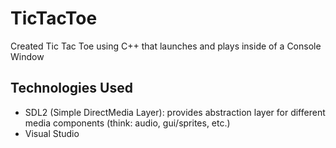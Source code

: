# TicTacToe
Created Tic Tac Toe using C++ that launches and plays inside of a Console Window

## Technologies Used
- SDL2 (Simple DirectMedia Layer): provides abstraction layer for different media components (think: audio, gui/sprites, etc.)
- Visual Studio
